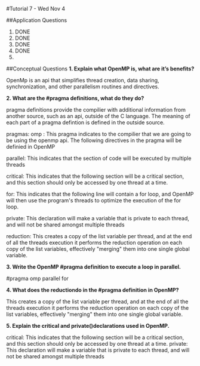 #Tutorial 7 - Wed Nov 4

##Application Questions

1. DONE
2. DONE
3. DONE
4. DONE
5. <OPEN>


##Conceptual Questions
**1. Explain what OpenMP is, what are it’s benefits?**

OpenMp is an api that simplifies thread creation, data sharing, synchronization, and other parallelism routines and directives.

**2. What are the #pragma ​definitions, what do they do?**

pragma definitions provide the compilier with additional information from another source, such as an api, outside of the C language. The meaning of each part of a pragma defintion is defined in the outside source. 

pragmas:
omp : This pragma indicates to the compilier that we are going to be using the openmp api. The following directives in the pragma will be definied in OpenMP

parallel: This indicates that the section of code will be executed by multiple threads

critical: This indicates that the following section will be a critical section, and this section should only be accessed by one thread at a time.

for: This indicates that the following line will contain a for loop, and OpenMP will then use the program's threads to optimize the execution of the for loop.

private: This declaration will make a variable that is private to each thread, and will not be shared amongst multiple threads

reduction: This creates a copy of the list variable per thread, and at the end of all the threads execution it performs the reduction operation on each copy of the list variables, effectively "merging" them into one single global variable.

**3. Write the OpenMP #pragma definition to execute a loop in parallel.**

\#pragma omp parallel for

**4. What does the reduction​do in the #pragma definition in OpenMP?**

This creates a copy of the list variable per thread, and at the end of all the threads execution it performs the reduction operation on each copy of the list variables, effectively "merging" them into one single global variable.

**5. Explain the critical ​and private()​declarations used in OpenMP.**

critical: This indicates that the following section will be a critical section, and this section should only be accessed by one thread at a time.
private: This declaration will make a variable that is private to each thread, and will not be shared amongst multiple threads
















